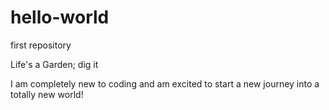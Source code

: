 # hello-world
first repository

Life's a Garden; dig it

I am completely new to coding and am excited to start a new journey into a totally new world!
